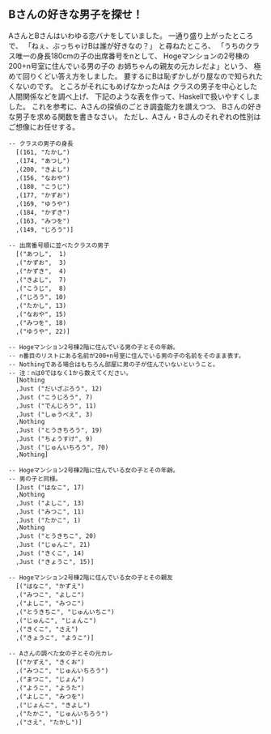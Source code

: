 ## Bさんの好きな男子を探せ！

AさんとBさんはいわゆる恋バナをしていました。
一通り盛り上がったところで、
「ねぇ、ぶっちゃけBは誰が好きなの？」 と尋ねたところ、
「うちのクラス唯一の身長180cmの子の出席番号をnとして、
Hogeマンションの2号棟の200+n号室に住んでいる男の子の
お姉ちゃんの親友の元カレだよ」という、
極めて回りくどい答え方をしました。
要するにBは恥ずかしがり屋なので知られたくないのです。
ところがそれにもめげなかったAは
クラスの男子を中心とした人間関係などを調べ上げ、
下記のような表を作って、Haskellで扱いやすくしました。
これを参考に、Aさんの探偵のごとき調査能力を讃えつつ、
Bさんの好きな男子を求める関数を書きなさい。
ただし、Aさん・Bさんのそれぞれの性別はご想像にお任せする。

~~~ {.haskell}
-- クラスの男子の身長
  [(161, "たかし")
  ,(174, "あつし")
  ,(200, "きよし")
  ,(156, "なおや")
  ,(180, "こうじ")
  ,(177, "かずお")
  ,(169, "ゆうや")
  ,(184, "かずき")
  ,(163, "みつを")
  ,(149, "じろう")]

-- 出席番号順に並べたクラスの男子
  [("あつし",  1)
  ,("かずお",  3)
  ,("かずき",  4)
  ,("きよし",  7)
  ,("こうじ",  8)
  ,("じろう", 10)
  ,("たかし", 13)
  ,("なおや", 15)
  ,("みつを", 18)
  ,("ゆうや", 22)]

-- Hogeマンション2号棟2階に住んでいる男の子とその年齢。
-- n番目のリストにある名前が200+n号室に住んでいる男の子の名前をそのまま表す。
-- Nothingである場合はもちろん部屋に男の子が住んでいないということ。
-- 注：nは0ではなく1から数えてください。
  [Nothing
  ,Just ("だいざぶろう", 12)
  ,Just ("こうじろう", 7)
  ,Just ("でんじろう", 11)
  ,Just ("しゅうべえ", 3)
  ,Nothing
  ,Just ("とうきちろう", 19)
  ,Just ("ちょうすけ", 9)
  ,Just ("じゅんいちろう", 70)
  ,Nothing]

-- Hogeマンション2号棟2階に住んでいる女の子とその年齢。
-- 男の子と同様。
  [Just ("はなこ", 17)
  ,Nothing
  ,Just ("よしこ", 13)
  ,Just ("みつこ", 11)
  ,Just ("たかこ", 1)
  ,Nothing
  ,Just ("とうきちこ", 20)
  ,Just ("じゅんこ", 21)
  ,Just ("きくこ", 14)
  ,Just ("きょうこ", 15)]

-- Hogeマンション2号棟2階に住んでいる女の子とその親友
  [("はなこ", "かずえ")
  ,("みつこ", "よしこ")
  ,("よしこ", "みつこ")
  ,("とうきちこ", "じゅんいちこ")
  ,("じゅんこ", "じょんこ")
  ,("きくこ", "さえ")
  ,("きょうこ", "ようこ")]

-- Aさんの調べた女の子とその元カレ
  [("かずえ", "きくお")
  ,("みつこ", "じゅんいちろう")
  ,("まつこ", "じょん")
  ,("ようこ", "ようた")
  ,("よしこ", "みつを")
  ,("じょんこ", "きよし")
  ,("たかこ", "じゅんいちろう")
  ,("さえ", "たかし")]
~~~

